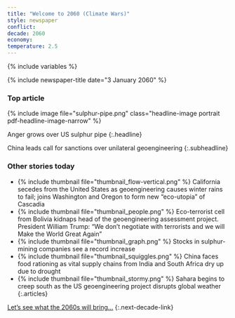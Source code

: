 ```yaml
---
title: "Welcome to 2060 (Climate Wars)"
style: newspaper
conflict: 
decade: 2060
economy: 
temperature: 2.5
---
```


{% include variables %}

{% include newspaper-title date="3 January 2060" %}

### Top article

{% include image file="sulphur-pipe.png" class="headline-image portrait pdf-headline-image-narrow" %}

Anger grows over US sulphur pipe
{:.headline}

China leads call for sanctions over unilateral geoengineering
{:.subheadline}

### Other stories today

- {% include thumbnail file="thumbnail_flow-vertical.png" %} California secedes from the United States as geoengineering causes winter rains to fail; joins Washington and Oregon to form new “eco-utopia” of Cascadia
- {% include thumbnail file="thumbnail_people.png" %} Eco-terrorist cell from Bolivia kidnaps head of the geoengineering assessment project. President William Trump: “We don’t negotiate with terrorists and we will Make the World Great Again”
- {% include thumbnail file="thumbnail_graph.png" %} Stocks in sulphur-mining companies see a record increase
- {% include thumbnail file="thumbnail_squiggles.png" %} China faces food rationing as vital supply chains from India and South Africa dry up due to drought
- {% include thumbnail file="thumbnail_stormy.png" %} Sahara begins to creep south as the US geoengineering project disrupts global weather
{:.articles}

[Let’s see what the 2060s will bring…](chapter_the-wars-begin.html)
{:.next-decade-link}
